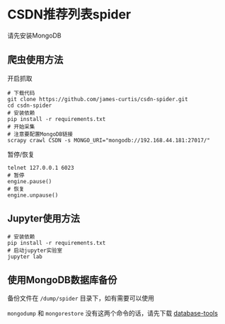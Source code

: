# CSDN推荐列表spider

请先安装MongoDB

## 爬虫使用方法

开启抓取
```shell
# 下载代码
git clone https://github.com/james-curtis/csdn-spider.git
cd csdn-spider
# 安装依赖
pip install -r requirements.txt
# 开始采集
# 注意要配置MongoDB链接
scrapy crawl CSDN -s MONGO_URI="mongodb://192.168.44.181:27017/"
```

暂停/恢复
```shell
telnet 127.0.0.1 6023
# 暂停
engine.pause()
# 恢复
engine.unpause()
```

## Jupyter使用方法

```shell
# 安装依赖
pip install -r requirements.txt
# 启动jupyter实验室
jupyter lab
```

## 使用MongoDB数据库备份

备份文件在 `/dump/spider` 目录下，如有需要可以使用

`mongodump` 和 `mongorestore` 没有这两个命令的话，请先下载 [database-tools](https://www.mongodb.com/try/download/database-tools)